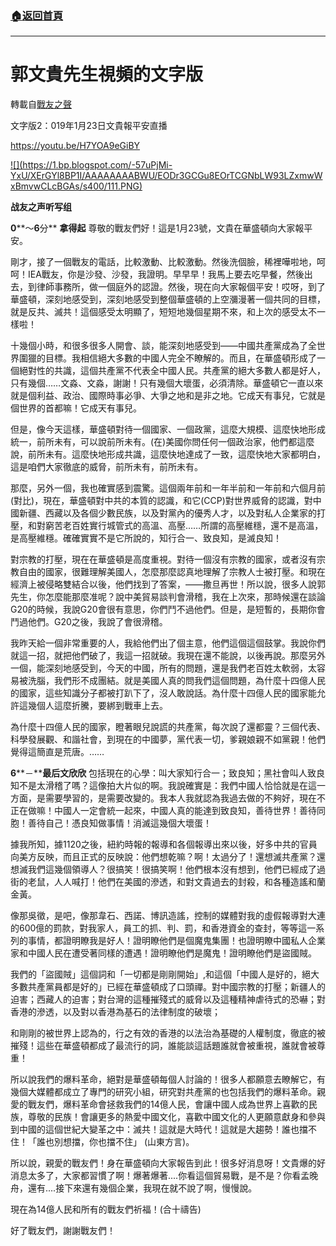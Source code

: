 ###  [:house:返回首頁](https://github.com/ourhimalayas/txt)
---
# 郭文貴先生視頻的文字版
轉載自[戰友之聲](http://littleantvoice.blogspot.com)

文字版2：019年1月23日文貴報平安直播


https://youtu.be/H7YOA9eGiBY


[!\[\](https://1.bp.blogspot.com/-57uPjMi-YxU/XErGYl8BP1I/AAAAAAAABWU/EODr3GCGu8EOrTCGNbLW93LZxmwWxBmvwCLcBGAs/s400/111.PNG)](https://1.bp.blogspot.com/-57uPjMi-YxU/XErGYl8BP1I/AAAAAAAABWU/EODr3GCGu8EOrTCGNbLW93LZxmwWxBmvwCLcBGAs/s1600/111.PNG)

**战友之声听写组**


**0****～****6****分** **拿得起**
尊敬的戰友們好！這是1月23號，文貴在華盛頓向大家報平安。


剛才，接了一個戰友的電話，比較激動、比較激動。然後洗個臉，稀裡嘩啦地，呵呵！IEA戰友，你是沙發、沙發，我證明。早早早！我馬上要去吃早餐，然後出去，到律師事務所，做一個庭外的認證。然後，現在向大家報個平安！哎呀，到了華盛頓，深刻地感受到，深刻地感受到整個華盛頓的上空瀰漫著一個共同的目標，就是反共、滅共！這個感受太明顯了，短短地幾個星期不來，和上次的感受太不一樣啦！


十幾個小時，和很多很多人開會、談，能深刻地感受到——中國共產黨成為了全世界圍獵的目標。我相信絕大多數的中國人完全不瞭解的。而且，在華盛頓形成了一個絕對性的共識，這個共產黨不代表全中國人民。共產黨的絕大多數人都是好人，只有幾個……文淼、文淼，謝謝！只有幾個大壞蛋，必須清除。華盛頓它一直以來就是個利益、政治、國際時事必爭、大爭之地和是非之地。它成天有事兒，它就是個世界的首都嘛！它成天有事兒。


但是，像今天這樣，華盛頓對待一個國家、一個政黨，這麼大規模、這麼快地形成統一，前所未有，可以說前所未有。(在)美國你問任何一個政治家，他們都這麼說，前所未有。這麼快地形成共識，這麼快地達成了一致，這麼快地大家都明白，這是咱們大家徹底的威脅，前所未有，前所未有。


那麼，另外一個，我也確實感到震驚。這個兩年前和一年半前和一年前和六個月前(對比)，現在，華盛頓對中共的本質的認識，和它(CCP)對世界威脅的認識，對中國新疆、西藏以及各個少數民族，以及對黨內的優秀人才，以及對私人企業家的打壓，和對窮苦老百姓實行城管式的高溫、高壓……所謂的高壓維穩，還不是高溫，是高壓維穩。確確實實不是它所說的，知行合一、致良知，是滅良知！


對宗教的打壓，現在在華盛頓是高度重視。對待一個沒有宗教的國家，或者沒有宗教自由的國家，很難理解美國人，怎麼那麼認真地理解了宗教人士被打壓。和現在經濟上被侵略雙結合以後，他們找到了答案，——撒旦再世！所以說，很多人說郭先生，你怎麼能那麼准呢？說中美貿易談判會滑稽，我在上次來，那時候還在談論G20的時候，我說G20會很有意思，你們鬥不過他們。但是，是短暫的，長期你會鬥過他們。G20之後，我說了會很滑稽。


我昨天給一個非常重要的人，我給他們出了個主意，他們這個這個鼓掌。我說你們就這一招，就把他們破了，我這一招就破。我現在還不能說，以後再說。那麼另外一個，能深刻地感受到，今天的中國，所有的問題，還是我們老百姓太軟弱，太容易被洗腦，我們形不成團結。就是美國人真的問我們這個問題，為什麼十四億人民的國家，這些知識分子都被打趴下了，沒人敢說話。為什麼十四億人民的國家能允許這幾個人這麼折騰，要綁到戰車上去。


為什麼十四億人民的國家，瞪著眼兒說謊的共產黨，每次說了還都靈？三個代表、科學發展觀、和諧社會，到現在的中國夢，黨代表一切，爹親娘親不如黨親！他們覺得這簡直是荒唐。……


**6****－****最后文欣欣**
包括現在的心學：叫大家知行合一；致良知；黑社會叫人致良知不是太滑稽了嗎？這像拍大片似的啊。我說確實是：我們中國人恰恰就是在這一方面，是需要學習的，是需要改變的。我本人我就認為我過去做的不夠好，現在不正在做嘛！中國人一定會統一起來，中國人真的能達到致良知，善待世界！善待同胞！善待自己！憑良知做事情！消滅這幾個大壞蛋！


據我所知，據1120之後，紐約時報的報導和各個報導出來以後，好多中共的官員向美方反映，而且正式的反映說：他們想乾嘛？啊！太過分了！還想滅共產黨？還想滅我們這幾個領導人？很搞笑！很搞笑啊！他們根本沒有想到，他們已經成了過街的老鼠，人人喊打！他們在美國的滲透，和對文貴過去的封殺，和各種造謠和蘭金黃。

像那吳徵，是吧，像那韋石、西諾、博訊造謠，控制的媒體對我的虛假報導對大連的600億的罰款，對我家人，員工的抓、判、罰，和香港資金的查封，等等這一系列的事情，都證明瞭我是好人！證明瞭他們是個魔鬼集團！也證明瞭中國私人企業家和中國人民在遭受著同樣的遭遇！證明瞭他們是魔鬼！證明瞭他們是盜國賊。


我們的「盜國賊」這個詞和「一切都是剛剛開始」,和這個「中國人是好的，絕大多數共產黨員都是好的」已經在華盛頓成了口頭禪。對中國宗教的打壓；新疆人的迫害；西藏人的迫害；對台灣的這種摧殘式的威脅以及這種精神虐待式的恐嚇；對香港的滲透，以及對以香港為基石的法律制度的破壞；


和剛剛的被世界上認為的，行之有效的香港的以法治為基礎的人權制度，徹底的被摧殘！這些在華盛頓都成了最流行的詞，誰能談這話題誰就會被重視，誰就會被尊重！


所以說我們的爆料革命，絕對是華盛頓每個人討論的！很多人都願意去瞭解它，有幾個大媒體都成立了專門的研究小組，研究對共產黨的也包括我們的爆料革命。親愛的戰友們，爆料革命會拯救我們的14億人民，會讓中國人成為世界上喜歡的民族，尊敬的民族！會讓更多的熱愛中國文化，喜歡中國文化的人更願意獻身和參與到中國的這個世紀大變革之中：滅共！這就是大時代！這就是大趨勢！誰也擋不住！「誰也別想擋，你也擋不住」 (山東方言)。


所以說，親愛的戰友們！身在華盛頓向大家報告到此！很多好消息呀！文貴爆的好消息太多了，大家都習慣了啊！爆著爆著....你看這個貿易戰，是不是？你看孟晚舟，還有....接下來還有幾個企業，我現在就不說了啊，慢慢說。


現在為14億人民和所有的戰友們祈福！(合十禱告)


好了戰友們，謝謝戰友們！
